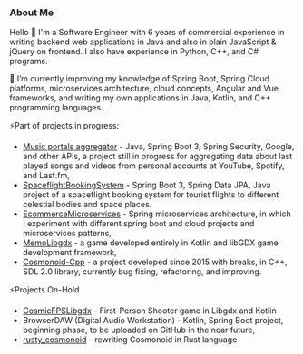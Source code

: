 <!--
**Patriqu/Patriqu** is a ✨ _special_ ✨ repository because its `README.md` (this file) appears on your GitHub profile.

Here are some ideas to get you started:

- 🔭 I’m currently working on ...
- 🌱 I’m currently learning ...
- 👯 I’m looking to collaborate on ...
- 🤔 I’m looking for help with ...
- 💬 Ask me about ...
- 📫 How to reach me: ...
- 😄 Pronouns: ...
- ⚡ Fun fact: ...
-->

### About Me
Hello 👋 I'm a Software Engineer with 6 years of commercial experience in writing backend web applications in Java and also in plain JavaScript & jQuery on frontend. I also have experience in Python, C++, and C# programs.

🌱 I’m currently improving my knowledge of Spring Boot, Spring Cloud platforms, microservices architecture, cloud concepts, Angular and Vue frameworks, and writing my own applications in Java, Kotlin, and C++ programming languages.

⚡Part of projects in progress:
- [Music portals aggregator](https://github.com/Patriqu/MusicPortalsAggregator) - Java, Spring Boot 3, Spring Security, Google, and other APIs, a project still in progress for aggregating data about last played songs and videos from personal accounts at YouTube, Spotify, and Last.fm,
- [SpaceflightBookingSystem](https://github.com/Patriqu/SpaceflightBookingSystem) - Spring Boot 3, Spring Data JPA, Java project of a spaceflight booking system for tourist flights to different celestial bodies and space places.
- [EcommerceMicroservices](https://github.com/Patriqu/EcommerceMicroservices) - Spring microservices architecture, in which I experiment with different spring boot and cloud projects and microservices patterns,
- [MemoLibgdx](https://github.com/Patriqu/MemoLibgdx) - a game developed entirely in Kotlin and libGDX game development framework,
- [Cosmonoid-Cpp](https://github.com/Patriqu/Cosmonoid-Cpp) - a project developed since 2015 with breaks, in C++, SDL 2.0 library, currently bug fixing, refactoring, and improving.

⚡Projects On-Hold
- [CosmicFPSLibgdx](https://github.com/Patriqu/CosmicFPSLibgdx) - First-Person Shooter game in Libgdx and Kotlin
- BrowserDAW (Digital Audio Workstation) - Kotlin, Spring Boot project, beginning phase, to be uploaded on GitHub in the near future,
- [rusty_cosmonoid](https://github.com/Patriqu/rusty_cosmonoid) - rewriting Cosmonoid in Rust language
